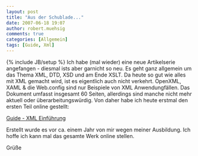 ```yaml
---
layout: post
title: "Aus der Schublade..."
date: 2007-06-18 19:07
author: robert.muehsig
comments: true
categories: [Allgemein]
tags: [Guide, Xml]
---
```

{% include JB/setup %}
Ich habe (mal wieder) eine neue Artikelserie angefangen - diesmal ists aber garnicht so neu. Es geht ganz allgemein um das Thema XML, DTD, XSD und am Ende XSLT. Da heute so gut wie alles mit XML gemacht wird, ist es eigentlich auch nicht verkehrt. OpenXML, XAML &amp; die Web.config sind nur Beispiele von XML Anwendungfällen.
Das Dokument umfasst insgesamt 60 Seiten, allerdings sind manche nicht mehr aktuell oder überarbeitungswürdig. Von daher habe ich heute erstmal den ersten Teil online gestellt:

<a href="http://code-inside.de/blog/artikel/guide-xml-einfuehrung/" title="Guide XML Einführung">Guide - XML Einführung</a>

Erstellt wurde es vor ca. einem Jahr von mir wegen meiner Ausbildung. Ich hoffe ich kann mal das gesamte Werk online stellen.

Grüße
